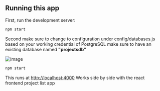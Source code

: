 ## Running this app

First, run the development server:

```bash
npm start
```

Second make sure to change to configuration under config/databases.js
based on your working credential of PostgreSQL
make sure to have an existing database named **"projectsdb"**

![image](https://github.com/user-attachments/assets/b871db9e-375a-4230-9995-d68714fed69a)


```bash
npm start
```

This runs at [http://localhost:4000](http://localhost:4000)
Works side by side with the react frontend project list app 
